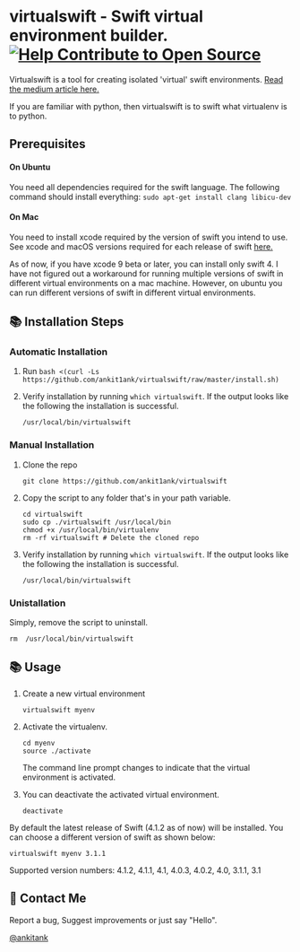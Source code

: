 # virtualswift - Swift virtual environment builder. [![Help Contribute to Open Source](https://www.codetriage.com/ankit1ank/virtualswift/badges/users.svg)](https://www.codetriage.com/ankit1ank/virtualswift)

Virtualswift is a tool for creating isolated 'virtual' swift environments. [Read the medium article here.](https://medium.com/@ankitank/virtualswift-virtual-environments-for-swift-a83cce30be47)

If you are familiar with python, then virtualswift is to swift what virtualenv is to python.

## Prerequisites

#### On Ubuntu
You need all dependencies required for the swift language.
The following command should install everything:
`sudo apt-get install clang libicu-dev`

#### On Mac
You need to install xcode required by the version of swift you intend to use.
See xcode and macOS versions required for each release of swift [here.](https://swift.org/download/#using-downloads)

As of now, if you have xcode 9 beta or later, you can install only swift 4. I have not figured out a workaround for running multiple versions of swift in different virtual environments on a mac machine. However, on ubuntu you can run different versions of swift in different virtual environments.

## 📚 Installation Steps

### Automatic Installation

1. Run `bash <(curl -Ls https://github.com/ankit1ank/virtualswift/raw/master/install.sh)`

2. Verify installation by running `which virtualswift`. If the output looks like the following the installation is successful.

	```
	/usr/local/bin/virtualswift
	```

### Manual Installation

1. Clone the repo

	```
	git clone https://github.com/ankit1ank/virtualswift
	```

2. Copy the script to any folder that's in your path variable.

	```
	cd virtualswift
	sudo cp ./virtualswift /usr/local/bin
	chmod +x /usr/local/bin/virtualenv
	rm -rf virtualswift # Delete the cloned repo
	```
3.  Verify installation by running `which virtualswift`. If the output looks like the following the installation is successful.

	```
	/usr/local/bin/virtualswift
	```
	
### Unistallation

Simply, remove the script to uninstall.

```
rm 	/usr/local/bin/virtualswift
```

## 📚 Usage
1. Create a new virtual environment

	```
	virtualswift myenv
	```

2. Activate the virtualenv.

	```
	cd myenv
	source ./activate
	```

	The command line prompt changes to indicate that the virtual 	environment is activated.

3. You can deactivate the activated virtual environment.

	```deactivate```

By default the latest release of Swift (4.1.2 as of now) will be installed. You can choose a different version of swift as shown below:

```virtualswift myenv 3.1.1```

Supported version numbers: 4.1.2, 4.1.1, 4.1, 4.0.3, 4.0.2, 4.0, 3.1.1, 3.1

## 👥 Contact Me
Report a bug, Suggest improvements or just say "Hello".

  [@ankitank](https://twitter.com/ankitank)
